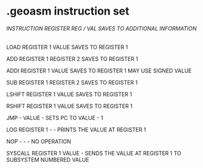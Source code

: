 # .geoasm instruction set					
					
###### INSTRUCTION	REGISTER	REG / VAL	SAVES TO 	            ADDITIONAL INFORMATION	
LOAD	    REGISTER 1	VALUE	    SAVES TO REGISTER 1		

ADD	        REGISTER 1	REGISTER 2	SAVES TO REGISTER 1		

ADDI	    REGISTER 1	VALUE	    SAVES TO REGISTER 1	    MAY USE SIGNED VALUE	

SUB	        REGISTER 1	REGISTER 2	SAVES TO REGISTER 1		

LSHIFT	    REGISTER 1	VALUE	    SAVES TO REGISTER 1		

RSHIFT	    REGISTER 1	VALUE	    SAVES TO REGISTER 1		

JMP	        -	        VALUE	    -	                    SETS PC TO VALUE - 1	

LOG	        REGISTER 1	-	        -	                    PRINTS THE VALUE AT REGISTER 1	

NOP	        -	        -	        -	                    NO OPERATION	

SYSCALL	    REGISTER 1	VALUE	    -	                    SENDS THE VALUE AT REGISTER 1 TO SUBSYSTEM NUMBERED VALUE	
